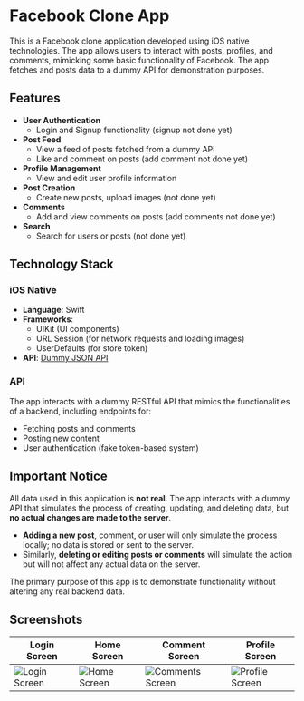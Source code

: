 # Facebook Clone App

This is a Facebook clone application developed using iOS native technologies. The app allows users to interact with posts, profiles, and comments, mimicking some basic functionality of Facebook. The app fetches and posts data to a dummy API for demonstration purposes.

## Features

- **User Authentication**
  - Login and Signup functionality (signup not done yet)
- **Post Feed**
  - View a feed of posts fetched from a dummy API
  - Like and comment on posts (add comment not done yet)
- **Profile Management**
  - View and edit user profile information
- **Post Creation**
  - Create new posts, upload images (not done yet)
- **Comments**
  - Add and view comments on posts (add comments not done yet)
- **Search**
  - Search for users or posts (not done yet)

## Technology Stack

### iOS Native

- **Language**: Swift
- **Frameworks**:
  - UIKit (UI components)
  - URL Session (for network requests and loading images)
  - UserDefaults (for store token)
- **API**: [Dummy JSON API](https://dummyjson.com/)

### API

The app interacts with a dummy RESTful API that mimics the functionalities of a backend, including endpoints for:

- Fetching posts and comments
- Posting new content
- User authentication (fake token-based system)


## Important Notice

All data used in this application is **not real**. The app interacts with a dummy API that simulates the process of creating, updating, and deleting data, but **no actual changes are made to the server**.

- **Adding a new post**, comment, or user will only simulate the process locally; no data is stored or sent to the server.
- Similarly, **deleting or editing posts or comments** will simulate the action but will not affect any actual data on the server.

The primary purpose of this app is to demonstrate functionality without altering any real backend data.



## Screenshots

|  Login Screen  |   Home Screen  | Comment Screen | Profile Screen |
|----------------|----------------|----------------|----------------|
| ![Login Screen](https://github.com/user-attachments/assets/4961b355-e7c9-49ad-92a2-ab3a33a44dfc) | ![Home Screen](https://github.com/user-attachments/assets/776d13d4-cfc8-4e25-ba8f-a580afc867a1) | ![Comments Screen](https://github.com/user-attachments/assets/23694942-c601-4866-9227-b9a5a927f7f2) | ![Profile Screen](https://github.com/user-attachments/assets/8c674946-3970-4a43-89db-9ce7a5677ee6) |


